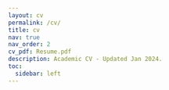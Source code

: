 ```yaml
---
layout: cv
permalink: /cv/
title: cv
nav: true
nav_order: 2
cv_pdf: Resume.pdf
description: Academic CV - Updated Jan 2024.
toc:
  sidebar: left
---
```

